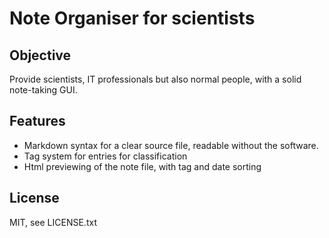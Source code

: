 Note Organiser for scientists
=============================

Objective
---------

Provide scientists, IT professionals but also normal people, with a solid
note-taking GUI.

Features
--------

- Markdown syntax for a clear source file, readable without the software.
- Tag system for entries for classification
- Html previewing of the note file, with tag and date sorting

License
-------

MIT, see LICENSE.txt
